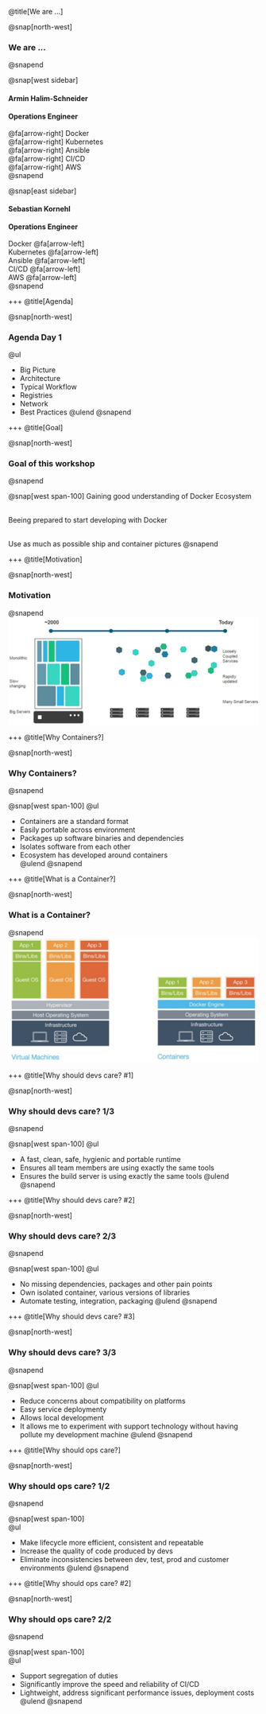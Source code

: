 @title[We are ...]

@snap[north-west]
### We are ...
@snapend

@snap[west sidebar]
#### Armin Halim-Schneider
__Operations Engineer__ <br/><br/>
@fa[arrow-right] Docker <br/>
@fa[arrow-right] Kubernetes <br/>
@fa[arrow-right] Ansible <br/>
@fa[arrow-right] CI/CD <br/>
@fa[arrow-right] AWS <br/>
@snapend

@snap[east sidebar]
#### Sebastian Kornehl
__Operations Engineer__ <br/><br/>
Docker @fa[arrow-left] <br/>
Kubernetes @fa[arrow-left] <br/>
Ansible @fa[arrow-left] <br/>
CI/CD @fa[arrow-left] <br/>
AWS @fa[arrow-left] <br/>
@snapend

+++
@title[Agenda]

@snap[north-west]
### Agenda Day 1
@ul[](false)
- Big Picture
- Architecture
- Typical Workflow
- Registries
- Network
- Best Practices
@ulend
@snapend

+++
@title[Goal]

@snap[north-west]
### Goal of this workshop
@snapend

@snap[west span-100]
Gaining good understanding of Docker Ecosystem </br> </br>

Beeing prepared to start developing with Docker </br> </br>

Use as much as possible ship and container pictures
@snapend

+++
@title[Motivation]

@snap[north-west]
### Motivation
@snapend
![docker_apps_changing](template/img/docker_apps_changing.jpg)

+++
@title[Why Containers?]

@snap[north-west]
### Why Containers?
@snapend

@snap[west span-100]
@ul[](false)
- Containers are a standard format<br/>
- Easily portable across environment<br/>
- Packages up software binaries and dependencies<br/>
- Isolates software from each other<br/>
- Ecosystem has developed around containers<br/>
@ulend
@snapend

+++
@title[What is a Container?]

@snap[north-west]
### What is a Container?
@snapend
![systems_comparison](template/img/systems_comparison.jpg)

+++
@title[Why should devs care? #1]

@snap[north-west]
### Why should devs care? 1/3
@snapend

@snap[west span-100]
@ul[](false)
- A fast, clean, safe, hygienic and portable runtime
- Ensures all team members are using exactly the same tools
- Ensures the build server is using exactly the same tools
@ulend
@snapend


+++
@title[Why should devs care? #2]

@snap[north-west]
### Why should devs care? 2/3
@snapend

@snap[west span-100]
@ul[](false)
- No missing dependencies, packages and other pain points
- Own isolated container, various versions of libraries
- Automate testing, integration, packaging
@ulend
@snapend

+++
@title[Why should devs care? #3]

@snap[north-west]
### Why should devs care? 3/3
@snapend

@snap[west span-100]
@ul[](false)
- Reduce concerns about compatibility on platforms
- Easy service deploymenty
- Allows local development
- It allows me to experiment with support technology without having pollute my development machine 
@ulend
@snapend

+++
@title[Why should ops care?]

@snap[north-west]
### Why should ops care? 1/2
@snapend

@snap[west span-100]
<br/>
@ul[](false)
- Make lifecycle more efficient, consistent and repeatable
- Increase the quality of code produced by devs
- Eliminate inconsistencies between dev, test, prod and customer environments
@ulend
@snapend



+++
@title[Why should ops care? #2]

@snap[north-west]
### Why should ops care? 2/2
@snapend

@snap[west span-100]
<br/>
@ul[](false)
- Support segregation of duties
- Significantly improve the speed and reliability of CI/CD
- Lightweight, address significant performance issues, deployment costs
@ulend
@snapend
